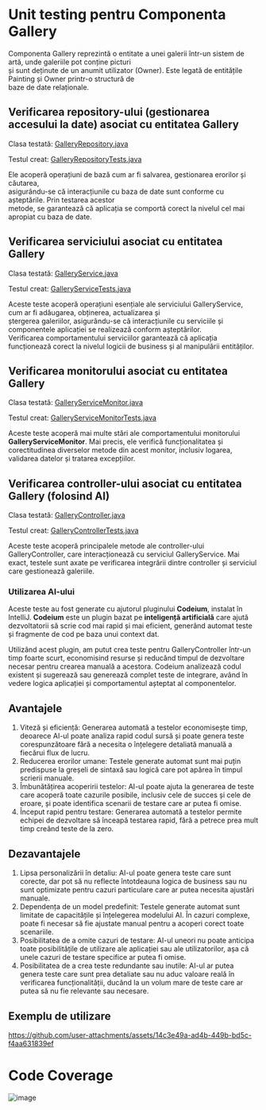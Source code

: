 # Unit testing pentru Componenta Gallery

Componenta Gallery reprezintă o entitate a unei galerii într-un sistem de artă, unde galeriile pot conține picturi \
și sunt deținute de un anumit utilizator (Owner). Este legată de entitățile Painting și Owner printr-o structură de \
baze de date relaționale.

## Verificarea repository-ului (gestionarea accesului la date) asociat cu entitatea Gallery

Clasa testată: [GalleryRepository.java](../../../../FillTheVoid/src/main/java/com/taip/FillTheVoid/gallery/GalleryRepository.java)

Testul creat: [GalleryRepositoryTests.java](../../../FillTheVoid/src/test/java/com/taip/FillTheVoid/gallery/GalleryRepositoryTests.java)

Ele acoperă operațiuni de bază cum ar fi salvarea, gestionarea erorilor și căutarea, \
asigurându-se că interacțiunile cu baza de date sunt conforme cu așteptările. Prin testarea acestor \
metode, se garantează că aplicația se comportă corect la nivelul cel mai apropiat cu baza de date.

## Verificarea serviciului asociat cu entitatea Gallery

Clasa testată: [GalleryService.java](../../../FillTheVoid/src/main/java/com/taip/FillTheVoid/gallery/GalleryService.java)

Testul creat: [GalleryServiceTests.java](../../../FillTheVoid/src/test/java/com/taip/FillTheVoid/gallery/GalleryServiceTests.java)

Aceste teste acoperă operațiuni esențiale ale serviciului GalleryService, cum ar fi adăugarea, obținerea, actualizarea și \
ștergerea galeriilor, asigurându-se că interacțiunile cu serviciile și componentele aplicației se realizează conform așteptărilor. \
Verificarea comportamentului serviciilor garantează că aplicația funcționează corect la nivelul logicii de business și al manipulării entităților.

## Verificarea monitorului asociat cu entitatea Gallery

Clasa testată: [GalleryServiceMonitor.java](../../FillTheVoid/src/main/java/com/taip/FillTheVoid/gallery/GalleryServiceMonitor.java)

Testul creat: [GalleryServiceMonitorTests.java](../../FillTheVoid/src/test/java/com/taip/FillTheVoid/gallery/GalleryServiceMonitorTests.java)

Aceste teste acoperă mai multe stări ale comportamentului monitorului **GalleryServiceMonitor**. Mai precis, ele verifică funcționalitatea 
și corectitudinea diverselor metode din acest monitor, inclusiv logarea, validarea datelor și tratarea excepțiilor.

## Verificarea controller-ului asociat cu entitatea Gallery (folosind AI)

Clasa testată: [GalleryController.java](../../FillTheVoid/src/main/java/com/taip/FillTheVoid/gallery/GalleryController.java)

Testul creat: [GalleryControllerTests.java](../../FillTheVoid/src/test/java/com/taip/FillTheVoid/gallery/GalleryControllerTests.java)

Aceste teste acoperă principalele metode ale controller-ului GalleryController, care interacționează cu serviciul GalleryService. 
Mai exact, testele sunt axate pe verificarea integrării dintre controller și serviciul care gestionează galeriile.

### Utilizarea AI-ului

Aceste teste au fost generate cu ajutorul pluginului **Codeium**, instalat în IntelliJ. **Codeium** este un plugin bazat pe **inteligență artificială** care ajută dezvoltatorii să scrie cod mai rapid și mai eficient, generând automat teste și fragmente de cod pe baza unui context dat.

Utilizând acest plugin, am putut crea teste pentru GalleryController într-un timp foarte scurt, economisind resurse și reducând timpul de dezvoltare necesar pentru crearea manuală a acestora. Codeium analizează codul existent și sugerează sau generează complet teste de integrare, având în vedere logica aplicației și comportamentul așteptat al componentelor.

## Avantajele 
1. Viteză și eficiență: Generarea automată a testelor economisește timp, deoarece AI-ul poate analiza rapid codul sursă și poate genera teste corespunzătoare fără a necesita o înțelegere detaliată manuală a fiecărui flux de lucru.
2. Reducerea erorilor umane: Testele generate automat sunt mai puțin predispuse la greșeli de sintaxă sau logică care pot apărea în timpul scrierii manuale.
3. Îmbunătățirea acoperirii testelor: AI-ul poate ajuta la generarea de teste care acoperă toate cazurile posibile, inclusiv cele de succes și cele de eroare, și poate identifica scenarii de testare care ar putea fi omise.
4. Început rapid pentru testare: Generarea automată a testelor permite echipei de dezvoltare să înceapă testarea rapid, fără a petrece prea mult timp creând teste de la zero.

## Dezavantajele 
1. Lipsa personalizării în detaliu: AI-ul poate genera teste care sunt corecte, dar pot să nu reflecte întotdeauna logica de business sau nu sunt optimizate pentru cazuri particulare care ar putea necesita ajustări manuale.
2. Dependența de un model predefinit: Testele generate automat sunt limitate de capacitățile și înțelegerea modelului AI. În cazuri complexe, poate fi necesar să fie ajustate manual pentru a acoperi corect toate scenariile.
3. Posibilitatea de a omite cazuri de testare: AI-ul uneori nu poate anticipa toate posibilitățile de utilizare ale aplicației sau ale utilizatorilor, așa că unele cazuri de testare specifice ar putea fi omise.
4. Posibilitatea de a crea teste redundante sau inutile: AI-ul ar putea genera teste care sunt prea detaliate sau nu aduc valoare reală în verificarea funcționalității, ducând la un volum mare de teste care ar putea să nu fie relevante sau necesare.

## Exemplu de utilizare

https://github.com/user-attachments/assets/14c3e49a-ad4b-449b-bd5c-f4aa631839ef

# Code Coverage

![image](https://github.com/user-attachments/assets/bc1f4b8c-23c8-4433-9304-6e418f9fecd0)



